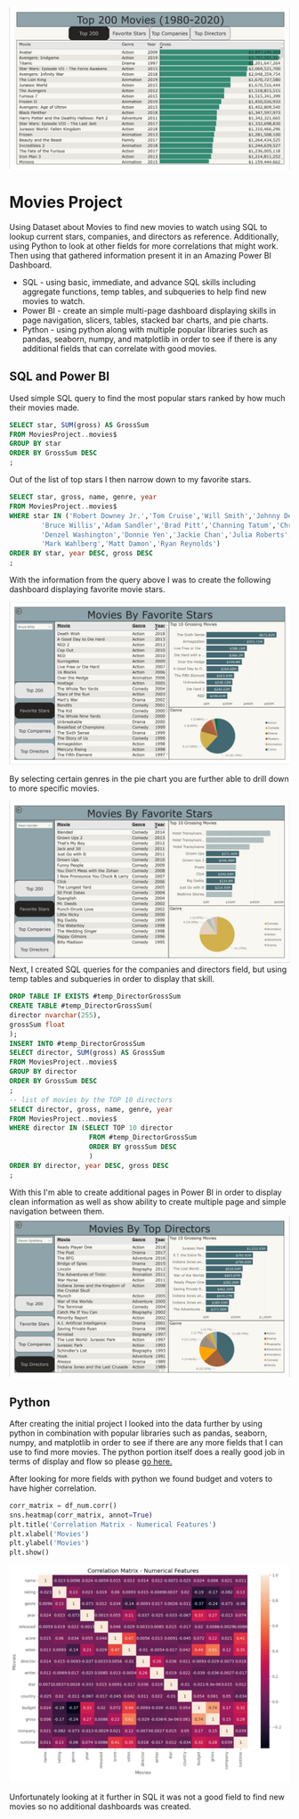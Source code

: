 ![Top200](https://github.com/PinfarGuo/MovieProject/blob/main/Top200.jpg)
# Movies Project

Using Dataset about Movies to find new movies to watch using SQL to lookup current stars, companies, and directors as reference. Additionally, using Python to look at other fields for more correlations that might work. Then using that gathered information present it in an Amazing Power BI Dashboard.

- SQL - using basic, immediate, and advance SQL skills including aggregate functions, temp tables, and subqueries to help find new movies to watch.
- Power BI - create an simple multi-page dashboard displaying skills in page navigation, slicers, tables, stacked bar charts, and pie charts.
- Python - using python along with multiple popular libraries such as pandas, seaborn, numpy, and matplotlib in order to see if there is any additional fields that can correlate with good movies.

## SQL and Power BI

Used simple SQL query to find the most popular stars ranked by how much their movies made.
```sql
SELECT star, SUM(gross) AS GrossSum
FROM MoviesProject..movies$
GROUP BY star
ORDER BY GrossSum DESC
;
```
Out of the list of top stars I then narrow down to my favorite stars.
```sql
SELECT star, gross, name, genre, year
FROM MoviesProject..movies$
WHERE star IN ('Robert Downey Jr.','Tom Cruise','Will Smith','Johnny Depp','Vin Diesel','Dwayne Johnson',
		'Bruce Willis','Adam Sandler','Brad Pitt','Channing Tatum','Chris Hemsworth','Chris Pratt',
		'Denzel Washington','Donnie Yen','Jackie Chan','Julia Roberts','Keanu Reeves','Liam Neeson',
		'Mark Wahlberg','Matt Damon','Ryan Reynolds')
ORDER BY star, year DESC, gross DESC
;
```
With the information from the query above I was to create the following dashboard displaying favorite movie stars.

![FavStar](https://github.com/PinfarGuo/MovieProject/blob/main/FavStar_BruceWillis.jpg)

By selecting certain genres in the pie chart you are further able to drill down to more specific movies.

![Comedy](https://github.com/PinfarGuo/MovieProject/blob/main/FavStar_AdamSandler_Comedy.jpg)
Next, I created SQL queries for the companies and directors field, but using temp tables and subqueries in order to display that skill.
```sql
DROP TABLE IF EXISTS #temp_DirectorGrossSum
CREATE TABLE #temp_DirectorGrossSum(
director nvarchar(255),
grossSum float
);
INSERT INTO #temp_DirectorGrossSum
SELECT director, SUM(gross) AS GrossSum
FROM MoviesProject..movies$
GROUP BY director
ORDER BY GrossSum DESC
;
-- list of movies by the TOP 10 directors
SELECT director, gross, name, genre, year
FROM MoviesProject..movies$
WHERE director IN (SELECT TOP 10 director
					FROM #temp_DirectorGrossSum
					ORDER BY grossSum DESC
					)
ORDER BY director, year DESC, gross DESC
;
```
With this I'm able to create additional pages in Power BI in order to display clean information as well as show ability to create multiple page and simple navigation between them.
![Directors](https://github.com/PinfarGuo/MovieProject/blob/main/TopDirectors.jpg)

## Python
After creating the initial project I looked into the data further by using python in combination with popular libraries such as pandas, seaborn, numpy, and matplotlib in order to see if there are any more fields that I can use to find more movies. 
The python portion itself does a really good job in terms of display and flow so please [go here.](https://github.com/PinfarGuo/MovieProject/blob/main/MovieCorrelations.ipynb)

After looking for more fields with python we found budget and voters to have higher correlation. 

```python
corr_matrix = df_num.corr()
sns.heatmap(corr_matrix, annot=True)
plt.title('Correlation Matrix - Numerical Features')
plt.xlabel('Movies')
plt.ylabel('Movies')
plt.show()
```
![MovieCorrelation](https://github.com/PinfarGuo/MovieProject/blob/main/MovieCorrelations.jpg)

Unfortunately looking at it further in SQL it was not a good field to find new movies so no additional dashboards was created. 
